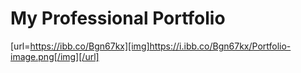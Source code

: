# My Professional Portfolio

[url=https://ibb.co/Bgn67kx][img]https://i.ibb.co/Bgn67kx/Portfolio-image.png[/img][/url]
